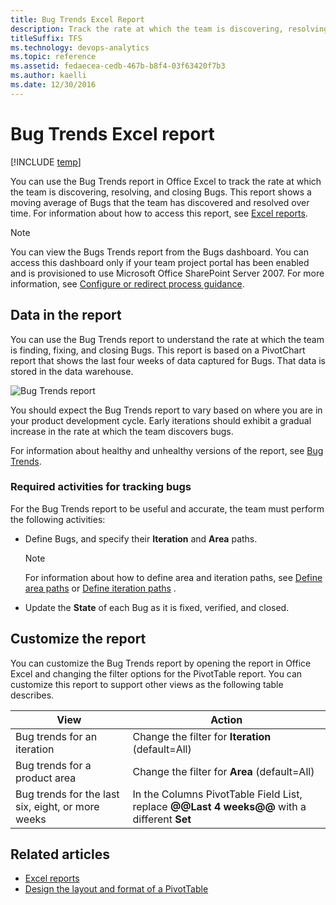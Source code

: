 ```yaml
---
title: Bug Trends Excel Report  
description: Track the rate at which the team is discovering, resolving, and closing Bugs - Team Foundation Server  
titleSuffix: TFS
ms.technology: devops-analytics
ms.topic: reference
ms.assetid: fedaecea-cedb-467b-b8f4-03f63420f7b3
ms.author: kaelli
ms.date: 12/30/2016
---
```


# Bug Trends Excel report

[!INCLUDE [temp](../includes/tfs-sharepoint-version.md)]

You can use the Bug Trends report in Office Excel to track the rate at which the team is discovering, resolving, and closing Bugs. This report shows a moving average of Bugs that the team has discovered and resolved over time. For information about how to access this report, see [Excel reports](excel-reports.md).

> [!NOTE]
> You can view the Bugs Trends report from the Bugs dashboard. You can access this dashboard only if your team project portal has been enabled and is provisioned to use Microsoft Office SharePoint Server 2007. For more information, see [Configure or redirect process guidance](../../project/configure-or-redirect-process-guidance.md).

<a name="Data"></a>

## Data in the report

You can use the Bug Trends report to understand the rate at which the team is finding, fixing, and closing Bugs. This report is based on a PivotChart report that shows the last four weeks of data captured for Bugs. That data is stored in the data warehouse.

![Bug Trends report](media/procguid_bugtrends.png "ProcGuid_BugTrends")

You should expect the Bug Trends report to vary based on where you are in your product development cycle. Early iterations should exhibit a gradual increase in the rate at which the team discovers bugs.

For information about healthy and unhealthy versions of the report, see [Bug Trends](../sql-reports/bug-trends-report.md).

### Required activities for tracking bugs

For the Bug Trends report to be useful and accurate, the team must perform the following activities:

- Define Bugs, and specify their **Iteration** and **Area** paths.

  > [!NOTE]
  > For information about how to define area and iteration paths, see [Define area paths](../../organizations/settings/set-area-paths.md) or [Define iteration paths](../../organizations/settings/set-iteration-paths-sprints.md) .

- Update the **State** of each Bug as it is fixed, verified, and closed.

<a name="Updating"></a>

## Customize the report

You can customize the Bug Trends report by opening the report in Office Excel and changing the filter options for the PivotTable report. You can customize this report to support other views as the following table describes.

| View                                              | Action                                                                                      |
| ------------------------------------------------- | ------------------------------------------------------------------------------------------- |
| Bug trends for an iteration                       | Change the filter for **Iteration** (default=All)                                           |
| Bug trends for a product area                     | Change the filter for **Area** (default=All)                                                |
| Bug trends for the last six, eight, or more weeks | In the Columns PivotTable Field List, replace **@@Last 4 weeks@@** with a different **Set** |

## Related articles

- [Excel reports](excel-reports.md)
- [Design the layout and format of a PivotTable](https://support.office.com/article/design-the-layout-and-format-of-a-pivottable-a9600265-95bf-4900-868e-641133c05a80)
